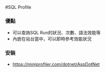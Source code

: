 #SQL Profile

### 優點
* 可以查詢SQL Run的狀況、次數、語法效能等
* 內嵌在站台當中，可以即時參考效能狀況

### 安裝
* https://miniprofiler.com/dotnet/AspDotNet
